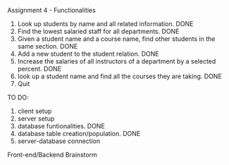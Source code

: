 Assignment 4 - Functionalities
1. Look up students by name and all related information. DONE
2. Find the lowest salaried staff for all departments. DONE
3. Given a student name and a course name, find other students in the same section. DONE
4. Add a new student to the student relation. DONE
5. Increase the salaries of all instructors of a department by a selected percent. DONE
6. look up a student name and find all the courses they are taking. DONE 
7. Quit

TO DO:
1. client setup
2. server setup
3. database funtionalities. DONE
4. database table creation/population. DONE 
5. server-database connection

Front-end/Backend Brainstorm
